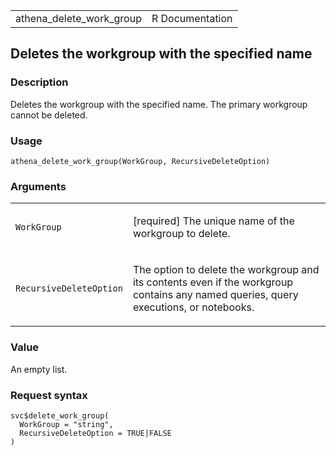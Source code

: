 <table style="width: 100%;">
<tbody>
<tr class="odd">
<td>athena_delete_work_group</td>
<td style="text-align: right;">R Documentation</td>
</tr>
</tbody>
</table>

## Deletes the workgroup with the specified name

### Description

Deletes the workgroup with the specified name. The primary workgroup
cannot be deleted.

### Usage

    athena_delete_work_group(WorkGroup, RecursiveDeleteOption)

### Arguments

<table>
<colgroup>
<col style="width: 35%" />
<col style="width: 65%" />
</colgroup>
<tbody>
<tr class="odd">
<td><code
id="athena_delete_work_group_:_WorkGroup">WorkGroup</code></td>
<td><p>[required] The unique name of the workgroup to delete.</p></td>
</tr>
<tr class="even">
<td><code
id="athena_delete_work_group_:_RecursiveDeleteOption">RecursiveDeleteOption</code></td>
<td><p>The option to delete the workgroup and its contents even if the
workgroup contains any named queries, query executions, or
notebooks.</p></td>
</tr>
</tbody>
</table>

### Value

An empty list.

### Request syntax

    svc$delete_work_group(
      WorkGroup = "string",
      RecursiveDeleteOption = TRUE|FALSE
    )

